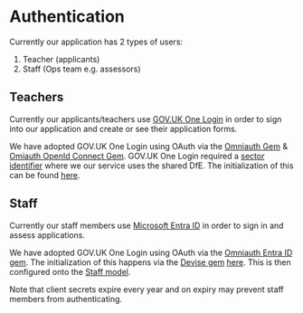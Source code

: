# Authentication

Currently our application has 2 types of users:

1. Teacher (applicants)
2. Staff (Ops team e.g. assessors)

## Teachers

Currently our applicants/teachers use [GOV.UK One Login](https://sign-in.service.gov.uk/) in order to sign into our application and create or see their application forms.

We have adopted GOV.UK One Login using OAuth via the [Omniauth Gem] & [Omiauth OpenId Connect Gem]. GOV.UK One Login required a [sector identifier] where we our service uses the shared DfE. The initialization of this can be found [here](https://github.com/DFE-Digital/apply-for-qualified-teacher-status/blob/main/config/initializers/omniauth.rb).

[Omniauth Gem]: https://github.com/omniauth/omniauth
[Omiauth OpenId Connect Gem]: https://github.com/omniauth/omniauth_openid_connect
[sector identifier]: https://docs.sign-in.service.gov.uk/before-integrating/choose-your-sector-identifier/

## Staff

Currently our staff members use [Microsoft Entra ID](https://www.microsoft.com/en-gb/security/business/identity-access/microsoft-entra-id) in order to sign in and assess applications.

We have adopted GOV.UK One Login using OAuth via the [Omniauth Entra ID gem]. The initialization of this happens via the [Devise gem] [here](https://github.com/DFE-Digital/apply-for-qualified-teacher-status/blob/main/config/initializers/devise.rb#L371). This is then configured onto the [Staff model](https://github.com/DFE-Digital/apply-for-qualified-teacher-status/blob/main/app/models/staff.rb#L71).

Note that client secrets expire every year and on expiry may prevent staff members from authenticating.

[Devise gem]: https://github.com/heartcombo/devise
[Omniauth Entra ID Gem]: https://github.com/pond/omniauth-entra-id
